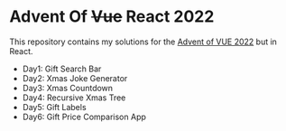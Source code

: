 # Advent Of ~~Vue~~ React 2022

This repository contains my solutions for the [Advent of VUE 2022](https://adventofvue.com/) but in React.

- Day1: Gift Search Bar
- Day2: Xmas Joke Generator 
- Day3: Xmas Countdown
- Day4: Recursive Xmas Tree
- Day5: Gift Labels
- Day6: Gift Price Comparison App

